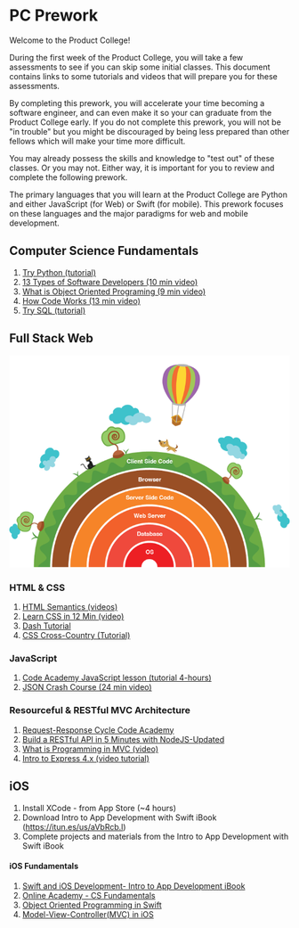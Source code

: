 # PC Prework

Welcome to the Product College!

During the first week of the Product College, you will take a few assessments to see if you can skip some initial classes. This document contains links to some tutorials and videos that will prepare you for these assessments.

By completing this prework, you will accelerate your time becoming a software engineer, and can even make it so your can graduate from the Product College early. If you do not complete this prework, you will not be "in trouble" but you might be discouraged by being less prepared than other fellows which will make your time more difficult.

You may already possess the skills and knowledge to "test out" of these classes. Or you may not. Either way, it is important for you to review and complete the following prework.

The primary languages that you will learn at the Product College are Python and either JavaScript (for Web) or Swift (for mobile). This prework focuses on these languages and the major paradigms for web and mobile development.

## Computer Science Fundamentals

1. [Try Python (tutorial)](https://www.codeschool.com/courses/try-python)
1. [13 Types of Software Developers (10 min video)](https://www.youtube.com/watch?v=_9ZS6q4996g&t=499s)
1. [What is Object Oriented Programing (9 min video)](https://www.youtube.com/watch?v=HUlHun5a430&list=PLVpAurZqkV67DYxp5L8bx1g1yzE2hTe8m&index=7)
1. [How Code Works (13 min video)](https://www.youtube.com/watch?v=HI0KumcNTak&list=PLVpAurZqkV67DYxp5L8bx1g1yzE2hTe8m)
1. [Try SQL (tutorial)](https://www.codeschool.com/courses/try-sql)

## Full Stack Web

![Outside In](assets/outside-in.png)

### HTML & CSS

1. [HTML Semantics (videos)](https://www.youtube.com/playlist?list=PLWjCJDeWfDdc0Sp_DinOWnodw3KnWCwc1)
1. [Learn CSS in 12 Min (video)](https://www.youtube.com/watch?v=0afZj1G0BIE)
1. [Dash Tutorial](https://dash.generalassemb.ly/)
1. [CSS Cross-Country (Tutorial)](https://www.codeschool.com/courses/css-cross-country)

### JavaScript

1. [Code Academy JavaScript lesson (tutorial 4-hours)](https://www.codecademy.com/learn/javascript)
1. [JSON Crash Course (24 min video)](https://www.youtube.com/watch?v=wI1CWzNtE-M)

### Resourceful & RESTful MVC Architecture

1. [Request-Response Cycle Code Academy](https://www.codecademy.com/articles/request-response-cycle-static)
1. [Build a RESTful API in 5 Minutes with NodeJS-Updated](https://www.youtube.com/watch?v=p-x6WdwaJco)
1. [What is Programming in MVC (video)](https://www.youtube.com/watch?v=1IsL6g2ixak)
1. [Intro to Express 4.x (video tutorial)](https://www.youtube.com/watch?v=FL1-0uTOYSM&index=20&list=PLNcEnkMSwDUkPTztJ8zEJsuTOMdxZshO8)

## iOS

1. Install XCode - from App Store (~4 hours)
1. Download Intro to App Development with Swift iBook (https://itun.es/us/aVbRcb.l)
1. Complete projects and materials from the Intro to App Development with Swift iBook

#### iOS Fundamentals

1. [Swift and iOS Development- Intro to App Development iBook](https://itun.es/us/aVbRcb.l)
1. [Online Academy - CS Fundamentals](https://www.makeschool.com/academy)
1. [Object Oriented Programming in Swift](https://www.raywenderlich.com/160728/object-oriented-programming-swift)
1. [Model-View-Controller(MVC) in iOS](https://www.youtube.com/watch?v=Zud56x_VYvs)



